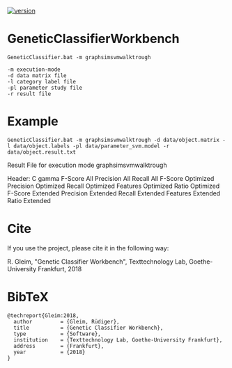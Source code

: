 [![version](https://img.shields.io/github/license/texttechnologylab/reCAPTCHA)]()

# GeneticClassifierWorkbench
```
GeneticClassifier.bat -m graphsimsvmwalktrough

-m execution-mode
-d data matrix file
-l category label file
-pl parameter study file
-r result file
```

# Example
```
GeneticClassifier.bat -m graphsimsvmwalktrough -d data/object.matrix -l data/object.labels -pl data/parameter_svm.model -r data/object.result.txt
```

Result File for execution mode graphsimsvmwalktrough

Header:
C	gamma	F-Score All	Precision All	Recall All	F-Score Optimized	Precision Optimized	Recall Optimized	Features Optimized	Ratio Optimized	F-Score Extended	Precision Extended	Recall Extended	Features Extended	Ratio Extended

# Cite
If you use the project, please cite it in the following way:

R. Gleim,  "Genetic Classifier Workbench", Texttechnology Lab, Goethe-University Frankfurt, 2018


# BibTeX
```
@techreport{Gleim:2018,
  author         = {Gleim, Rüdiger},
  title          = {Genetic Classifier Workbench},
  type           = {Software},
  institution    = {Texttechnology Lab, Goethe-University Frankfurt},
  address        = {Frankfurt},
  year           = {2018}
}
```
